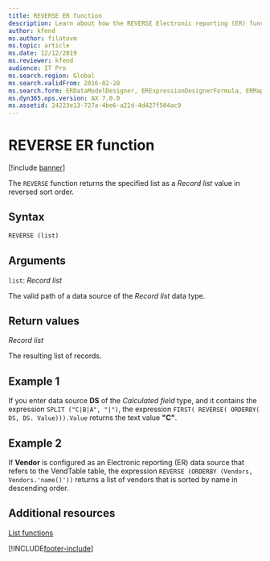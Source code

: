 ```yaml
---
title: REVERSE ER function
description: Learn about how the REVERSE Electronic reporting (ER) function is used, including syntax strings, arguments, return values, and examples.
author: kfend
ms.author: filatovm
ms.topic: article
ms.date: 12/12/2019
ms.reviewer: kfend
audience: IT Pro
ms.search.region: Global
ms.search.validFrom: 2016-02-28
ms.search.form: ERDataModelDesigner, ERExpressionDesignerFormula, ERMappedFormatDesigner, ERModelMappingDesigner
ms.dyn365.ops.version: AX 7.0.0
ms.assetid: 24223e13-727a-4be6-a22d-4d427f504ac9
---
```


# REVERSE ER function

[!include [banner](../includes/banner.md)]

The `REVERSE` function returns the specified list as a *Record list* value in reversed sort order.

## Syntax

```vb
REVERSE (list)
```

## Arguments

`list`: *Record list*

The valid path of a data source of the *Record list* data type.

## Return values

*Record list*

The resulting list of records.

## Example 1

If you enter data source **DS** of the *Calculated field* type, and it contains the expression `SPLIT ("C|B|A", "|")`, the expression `FIRST( REVERSE( ORDERBY( DS, DS. Value))).Value` returns the text value **"C"**.

## Example 2

If **Vendor** is configured as an Electronic reporting (ER) data source that refers to the VendTable table, the expression `REVERSE (ORDERBY (Vendors, Vendors.'name()'))` returns a list of vendors that is sorted by name in descending order.

## Additional resources

[List functions](er-functions-category-list.md)


[!INCLUDE[footer-include](../../../includes/footer-banner.md)]
